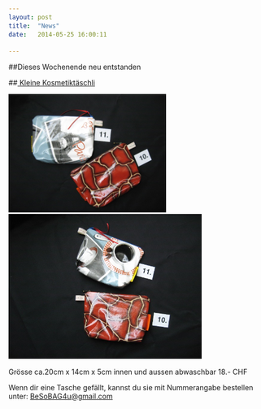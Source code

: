 ```yaml
---
layout: post
title:  "News"
date:   2014-05-25 16:00:11

---
```

##Dieses Wochenende neu entstanden


##<u> Kleine Kosmetiktäschli</u>

<img src="/images/10.jpg" class="right" width="310" /> 
<img src="/images/11.jpg"   width="380" />

Grösse ca.20cm x 14cm x 5cm innen und aussen abwaschbar
18.- CHF<br> 



Wenn dir eine Tasche gefällt, kannst du sie mit Nummerangabe bestellen unter: BeSoBAG4u@gmail.com<br> 

    
